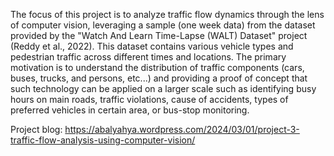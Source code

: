 The focus of this project is to analyze traffic flow dynamics through the lens of computer vision, leveraging a sample (one week data) from the dataset provided by the "Watch And Learn Time-Lapse (WALT) Dataset" project (Reddy et al., 2022). This dataset contains various vehicle types and pedestrian traffic across different times and locations. The primary motivation is to understand the distribution of traffic components (cars, buses, trucks, and persons, etc...) and providing a proof of concept that such technology can be applied on a larger scale such as identifying busy hours on main roads, traffic violations, cause of accidents, types of preferred vehicles in certain area, or bus-stop monitoring.

Project blog: https://abalyahya.wordpress.com/2024/03/01/project-3-traffic-flow-analysis-using-computer-vision/
